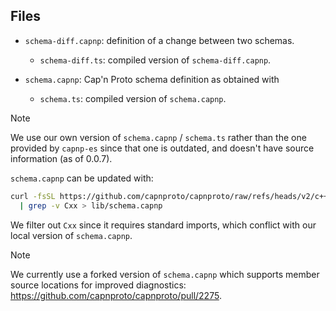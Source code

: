 ## Files

- `schema-diff.capnp`: definition of a change between two schemas.

  - `schema-diff.ts`: compiled version of `schema-diff.capnp`.

- `schema.capnp`: Cap'n Proto schema definition as obtained with

  - `schema.ts`: compiled version of `schema.capnp`.

> [!NOTE]
> We use our own version of `schema.capnp` / `schema.ts` rather than the one provided by `capnp-es`
> since that one is outdated, and doesn't have source information (as of 0.0.7).

`schema.capnp` can be updated with:

```sh
curl -fsSL https://github.com/capnproto/capnproto/raw/refs/heads/v2/c++/src/capnp/schema.capnp \
  | grep -v Cxx > lib/schema.capnp
```

We filter out `Cxx` since it requires standard imports, which conflict with our local version of
`schema.capnp`.

> [!NOTE]
> We currently use a forked version of `schema.capnp` which supports member source locations
> for improved diagnostics: https://github.com/capnproto/capnproto/pull/2275.

